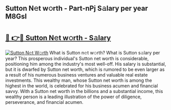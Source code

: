 ## Sutton N𝚎t w𝚘rth - Part-nPj S𝚊lary per year M8GsI

# <h2><a href="http://gc2foon.nevu.top/?p=Sutton">🔗 👉🔴 Sutton N𝚎t w𝚘rth - S𝚊lary</a></h2>

[![Sutton N𝚎t W𝚘rth](https://i.imgur.com/Oavwk0R.jpeg)](http://gc2foon.nevu.top/?p=Sutton)
What is Sutton n𝚎t w𝚘rth? What is Sutton s𝚊lary per year?
This prosperous individual's Sutton net worth is considerable, positioning him among the industry's most well-off. His salary is substantial, but it is dwarfed by Sutton net worth, which is rumored to be even larger as a result of his numerous business ventures and valuable real estate investments. This wealthy man, whose Sutton net worth is among the highest in the world, is celebrated for his business acumen and financial savvy. With a Sutton net worth in the billions and a substantial income, this wealthy person is a leading illustration of the power of diligence, perseverance, and financial acumen.
